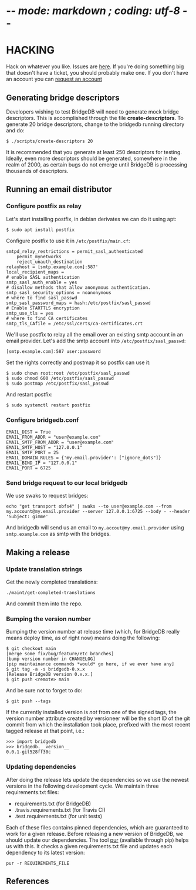 
# -*- mode: markdown ; coding: utf-8 -*-

HACKING
=======

Hack on whatever you like. Issues are [here][issues]. If you're doing something
big that doesn't have a ticket, you should probably make one. If you don't have
an account you can [request an account][gitlab accounts]

## Generating bridge descriptors

Developers wishing to test BridgeDB will need to generate mock bridge
descriptors. This is accomplished through the file **create-descriptors**.  To
generate 20 bridge descriptors, change to the bridgedb running directory and do:

    $ ./scripts/create-descriptors 20

It is recommended that you generate at least 250 descriptors for testing.
Ideally, even more descriptors should be generated, somewhere in the realm of
2000, as certain bugs do not emerge until BridgeDB is processing thousands of
descriptors.

## Running an email distributor

### Configure postfix as relay

Let's start installing postfix, in debian derivates we can do it using apt:

    $ sudo apt install postfix

Configure postfix to use it in ```/etc/postfix/main.cf```:

    smtpd_relay_restrictions = permit_sasl_authenticated
        permit_mynetworks
        reject_unauth_destination
    relayhost = [smtp.example.com]:587'
    local_recipient_maps =
    # enable SASL authentication
    smtp_sasl_auth_enable = yes
    # disallow methods that allow anonymous authentication.
    smtp_sasl_security_options = noanonymous
    # where to find sasl_passwd
    smtp_sasl_password_maps = hash:/etc/postfix/sasl_passwd
    # Enable STARTTLS encryption
    smtp_use_tls = yes
    # where to find CA certificates
    smtp_tls_CAfile = /etc/ssl/certs/ca-certificates.crt

We'll use postfix to relay all the email over an existing smtp account in an email
provider. Let's add the smtp account into ```/etc/postfix/sasl_passwd```:

    [smtp.example.com]:587 user:password

Set the rights correctly and postmap it so postfix can use it:

    $ sudo chown root:root /etc/postfix/sasl_passwd
    $ sudo chmod 600 /etc/postfix/sasl_passwd
    $ sudo postmap /etc/postfix/sasl_passwd

And restart postfix:

    $ sudo systemctl restart postfix

### Configure bridgedb.conf

    EMAIL_DIST = True
    EMAIL_FROM_ADDR = "user@example.com"
    EMAIL_SMTP_FROM_ADDR = "user@example.com"
    EMAIL_SMTP_HOST = "127.0.0.1"
    EMAIL_SMTP_PORT = 25
    EMAIL_DOMAIN_RULES = {'my.email.provider': ["ignore_dots"]}
    EMAIL_BIND_IP = "127.0.0.1"
    EMAIL_PORT = 6725

### Send bridge request to our local bridgedb

We use swaks to request bridges:

    echo "get transport obfs4" | swaks --to user@example.com --from my.account@my.email.provider --server 127.0.0.1:6725 --body - --header 'Subject: gimme'

And bridgedb will send us an email to ```my.accout@my.email.provider``` using
```smtp.example.com``` as smtp with the bridges.

## Making a release

### Update translation strings

Get the newly completed translations:

    ./maint/get-completed-translations

And commit them into the repo.

### Bumping the version number

Bumping the version number at release time (which, for BridgeDB really means
deploy time, as of right now) means doing the following:

    $ git checkout main
    [merge some fix/bug/feature/etc branches]
    [bump version number in CHANGELOG]
    [pip maintainance commands *would* go here, if we ever have any]
    $ git tag -a -s bridgedb-0.x.x
    [Release BridgeDB version 0.x.x.]
    $ git push <remote> main

And be sure not to forget to do:

    $ git push --tags

If the currently installed version is *not* from one of the signed tags, the
version number attribute created by versioneer will be the short ID of the git
commit from which the installation took place, prefixed with the most recent
tagged release at that point, i.e.:

    >>> import bridgedb
    >>> bridgedb.__version__
    0.0.1-git528ff30c

### Updating dependencies

After doing the release lets update the dependencies so we use the newest 
versions in the following development cycle. We maintain three requirements.txt
files:

* requirements.txt (for BridgeDB)
* .travis.requirements.txt (for Travis CI)
* .test.requirements.txt (for unit tests)

Each of these files contains pinned dependencies, which are guaranteed to work
for a given release.  Before releasing a new version of BridgeDB, we should
update our dependencies.  The tool [pur][pur] (available through pip) helps us
with this.  It checks a given requirements.txt file and updates each dependency
to its latest version:

    pur -r REQUIREMENTS_FILE

References
----------
[issues]: https://gitlab.torproject.org/tpo/anti-censorship/bridgedb/-/issues
[gitlab accounts]: https://gitlab.onionize.space/
[pur]: https://pypi.org/project/pur/
